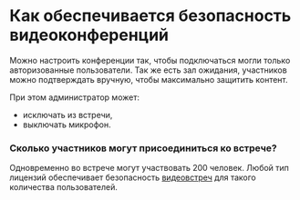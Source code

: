 # Как обеспечивается безопасность видеоконференций
Можно настроить конференции так, чтобы подключаться могли только авторизованные пользователи. Так же есть зал ожидания, участников можно подтверждать вручную, чтобы максимально защитить контент.

При этом администратор может:
* исключать из встречи,
* выключать микрофон.

 ### Сколько участников могут присоединиться ко встрече?
Одновременно во встрече могут участвовать 200 человек. Любой тип лицензий обеспечивает безопасность [видеовстреч](https://developers.sber.ru/portal/products/jazz-by-sber?attempt=1) для такого количества пользователей.
